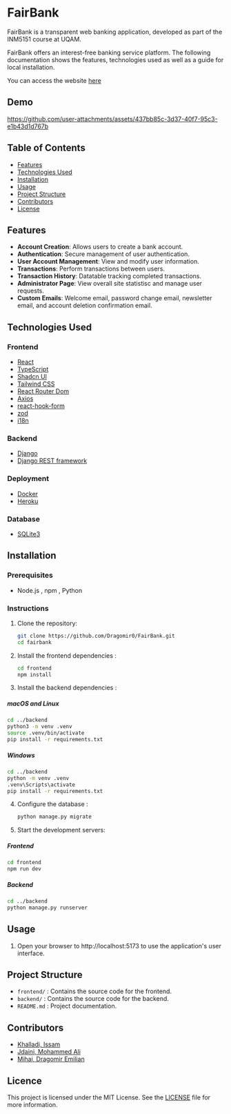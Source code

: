 # FairBank

FairBank is a transparent web banking application, developed as part of the INM5151 course at UQAM. 

FairBank offers an  interest-free banking service platform.
The following documentation shows the features, technologies used as well as a guide for local installation.

You can access the website [here](https://fairbank-a29c3d2b6931.herokuapp.com/)

## Demo
https://github.com/user-attachments/assets/437bb85c-3d37-40f7-95c3-e1b43d1d767b

## Table of Contents

- [Features](#features)
- [Technologies Used](#technologies-used)
- [Installation](#installation)
- [Usage](#usage)
- [Project Structure](#project-structure)
- [Contributors](#contributors)
- [License](#license)

## Features

- **Account Creation**: Allows users to create a bank account.
- **Authentication**: Secure management of user authentication.
- **User Account Management**: View and modify user information.
- **Transactions**: Perform transactions between users.
- **Transaction History**: Datatable tracking completed transactions.
- **Administrator Page**: View overall site statistisc and manage user requests.
- **Custom Emails**: Welcome email, password change email, newsletter email, and account deletion confirmation email.

## Technologies Used

### Frontend
- [React](https://reactjs.org/)
- [TypeScript](https://www.typescriptlang.org/)
- [Shadcn UI](https://shadcn.dev/)
- [Tailwind CSS](https://tailwindcss.com/)
- [React Router Dom](https://reactrouter.com/)
- [Axios](https://axios-http.com/)
- [react-hook-form](https://react-hook-form.com/)
- [zod](https://github.com/colinhacks/zod)
- [i18n](https://react.i18next.com)

### Backend
- [Django](https://www.djangoproject.com/)
- [Django REST framework](https://www.django-rest-framework.org/)

### Deployment

- [Docker](https://www.docker.com/)
- [Heroku](https://heroku.com)

### Database
- [SQLite3](https://www.sqlite.org/)
  
## Installation

### Prerequisites

- Node.js , npm , Python

### Instructions

1. Clone the repository:
   ```bash
   git clone https://github.com/Dragomir0/FairBank.git
   cd fairbank
   ```

2. Install the frontend dependencies :
   ```bash
   cd frontend
   npm install
   ```

3. Install the backend dependencies :

##### macOS and Linux

   ```bash
   cd ../backend
   python3 -m venv .venv
   source .venv/bin/activate
   pip install -r requirements.txt
   ```

##### Windows

   ```bash
   cd ../backend
   python -m venv .venv
   .venv\Scripts\activate
   pip install -r requirements.txt
   ```

4. Configure the database :
   ```bash
   python manage.py migrate
   ```

5. Start the development servers:

##### Frontend

   ```bash
   cd frontend
   npm run dev
   ```

##### Backend

   ```bash
   cd ../backend
   python manage.py runserver
   ```

## Usage 

1. Open your browser to http://localhost:5173 to use the application's user interface.

## Project Structure

- `frontend/` : Contains the source code for the frontend.
- `backend/` : Contains the source code for the backend.
- `README.md` : Project documentation.

## Contributors

- [Khalladi, Issam](https://www.linkedin.com/in/issamkhalladi/)
- [Jdaini, Mohammed Ali](https://www.linkedin.com/in/mohammed-ali-jdaini/)
- [Mihai, Dragomir Emilian](https://www.linkedin.com/in/dragomir-mihai/)

## Licence

This project is licensed under the MIT License. See the [LICENSE](LICENSE) file for more information.